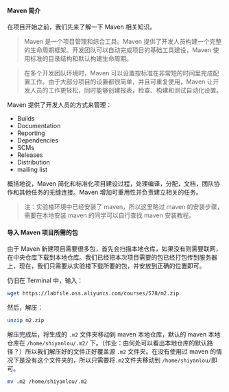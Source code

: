 #### Maven 简介

在项目开始之前，我们先来了解一下 Maven 相关知识。

> Maven 是一个项目管理和综合工具。Maven 提供了开发人员构建一个完整的生命周期框架。开发团队可以自动完成项目的基础工具建设，Maven 使用标准的目录结构和默认构建生命周期。

> 在多个开发团队环境时，Maven 可以设置按标准在非常短的时间里完成配置工作。由于大部分项目的设置都很简单，并且可重复使用，Maven 让开发人员的工作更轻松，同时能够创建报表，检查、构建和测试自动化设置。

Maven 提供了开发人员的方式来管理：

- Builds
- Documentation
- Reporting
- Dependencies
- SCMs
- Releases
- Distribution
- mailing list

概括地说，Maven 简化和标准化项目建设过程，处理编译，分配，文档，团队协作和其他任务的无缝连接。Maven 增加可重用性并负责建立相关的任务。

> 注：实验楼环境中已经安装了 maven，所以这里略过 maven 的安装步骤，需要在本地安装 maven 的同学可以自行查找 maven 安装教程。

#### 导入 Maven 项目所需的包

由于 Maven 新建项目需要很多包，首先会扫描本地仓库，如果没有则需要联网，在中央仓库下载到本地仓库。我们已经把本次项目需要的包已经打包传到服务器上，现在，我们只需要从实验楼下载所要的包，并安放到正确的位置即可。

仍旧在 Terminal 中，输入：

```bash
wget https://labfile.oss.aliyuncs.com/courses/578/m2.zip
```

然后，解压：

```bash
unzip m2.zip
```

解压完成后，将生成的 `.m2` 文件夹移动到 maven 本地仓库，默认的 maven 本地仓库在 `/home/shiyanlou/.m2/` 下。（作业：由何处可以看出本地仓库的默认路径？）所以我们解压好的文件正好覆盖源 `.m2` 文件夹。在没有使用过 maven 的情况下是没有这个文件夹的，所以只需要将`.m2`文件夹移动到 `/home/shiyanlou/`即可。

```bash
mv .m2 /home/shiyanlou/.m2
```